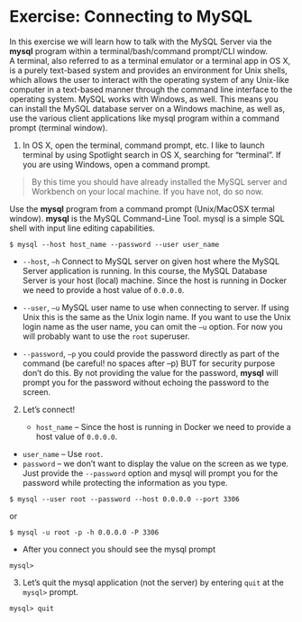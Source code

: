 # Exercise: Connecting to MySQL

In this exercise we will learn how to talk with the MySQL Server via the **mysql** program within a terminal/bash/command prompt/CLI window.  A terminal, also referred to as a terminal emulator or a terminal app in OS X, is a purely text-based system and provides an environment for Unix shells, which allows the user to interact with the operating system of any Unix-like computer in a text-based manner through the command line interface to the operating system.  MySQL works with Windows, as well.  This means you can install the MySQL database server on a Windows machine, as well as, use the various client applications like mysql program within a command prompt (terminal window).  

1.	In OS X, open the terminal, command prompt, etc.  I like to launch terminal by using Spotlight search in OS X, searching for “terminal”.   If you are using Windows, open a command prompt.

  > By this time you should have already installed the MySQL server and Workbench on your local machine.  If you have not, do so now.

  Use the **mysql** program from a command prompt (Unix/MacOSX termal window).  **mysql** is the MySQL Command-Line Tool. mysql is a simple SQL shell with input line editing capabilities.

  ```
  $ mysql --host host_name --password --user user_name
  ```
  - `--host`, `–h`  Connect to MySQL server on given host where the MySQL Server application is running.  In this course, the MySQL Database Server is your host (local) machine.  Since the host is running in Docker we need to provide a host value of `0.0.0.0`.

  - `--user`, `–u` MySQL user name to use when connecting to server.  If using Unix this is the same as the Unix login name.  If you want to use the Unix login name as the user name, you can omit the `–u` option.  For now you will probably want to use the `root` superuser.  

  - `--password`, `–p` you could provide the password directly as part of the command (be careful! no spaces after –p) BUT for security purpose don’t do this.  By not providing the value for the password, **mysql** will prompt you for the password without echoing the password to the screen.

2. Let’s connect!  

	- `host_name` – Since the host is running in Docker we need to provide a host value of `0.0.0.0`.
  - `user_name` – Use `root`.
  - `password` – we don’t want to display the value on the screen as we type. Just provide the `--password` option and mysql will prompt you for the password while protecting the information as you type.

  ```
  $ mysql --user root --password --host 0.0.0.0 --port 3306
  ```
  or

  ```
  $ mysql -u root -p -h 0.0.0.0 -P 3306
  ```

 - After you connect you should see the mysql prompt

  ```
  mysql>
  ```
3.  Let’s quit the mysql application (not the server) by entering `quit` at the `mysql>` prompt.

  ```
  mysql> quit
  ```
